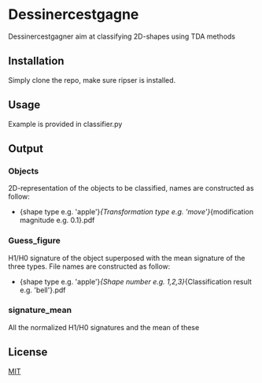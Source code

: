 # Dessinercestgagne

Dessinercestgagner aim at classifying 2D-shapes using TDA methods

## Installation

Simply clone the repo, make sure ripser is installed.

## Usage

Example is provided in classifier.py

## Output
### Objects
2D-representation of the objects to be classified, names are constructed as follow:
* {shape type e.g. 'apple'}_{Transformation type e.g. 'move'}_{modification magnitude e.g. 0.1}.pdf
### Guess_figure
H1/H0 signature of the object superposed with the mean signature of the three types.
File names are constructed as follow:
* {shape type e.g. 'apple'}_{Shape number e.g. 1,2,3}_{Classification result e.g. 'bell'}.pdf
### signature_mean
All the normalized H1/H0 signatures and the mean of these

## License
[MIT](https://choosealicense.com/licenses/mit/)
